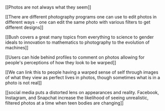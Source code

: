 [[Photos are not always what they seem]]

[[There are different photography programs one can use to edit photos in different ways - one can edit the same photo with various filters to get different designs]]

[[Bush covers a great many topics from everything to science to gender ideals to innovation to  mathematics to photography to the evolution of machines]]

[[Users can hide behind profiles to comment on photos allowing for people's perceptions of how they look to be warped]]

[[We can link this to people having a warped sense of self through images of what they view as perfect lives in photos, though sometimes what is in a photo is not real]]

[[social media puts a distorted lens on appearances and reality. Facebook, Instagram, and Snapchat increase the likelihood of seeing unrealistic, filtered photos at a time when teen bodies are changing]]
